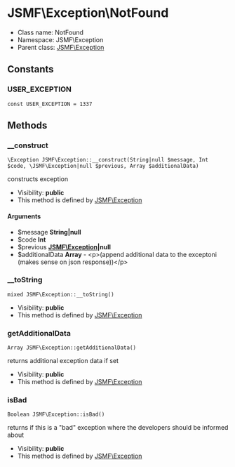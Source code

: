 JSMF\Exception\NotFound
===============






* Class name: NotFound
* Namespace: JSMF\Exception
* Parent class: [JSMF\Exception](JSMF-Exception.md)



Constants
----------


### USER_EXCEPTION

    const USER_EXCEPTION = 1337







Methods
-------


### __construct

    \Exception JSMF\Exception::__construct(String|null $message, Int $code, \JSMF\Exception|null $previous, Array $additionalData)

constructs exception



* Visibility: **public**
* This method is defined by [JSMF\Exception](JSMF-Exception.md)


#### Arguments
* $message **String|null**
* $code **Int**
* $previous **[JSMF\Exception](JSMF-Exception.md)|null**
* $additionalData **Array** - &lt;p&gt;(append additional data to the exceptoni (makes sense on json response))&lt;/p&gt;



### __toString

    mixed JSMF\Exception::__toString()





* Visibility: **public**
* This method is defined by [JSMF\Exception](JSMF-Exception.md)




### getAdditionalData

    Array JSMF\Exception::getAdditionalData()

returns additional exception data if set



* Visibility: **public**
* This method is defined by [JSMF\Exception](JSMF-Exception.md)




### isBad

    Boolean JSMF\Exception::isBad()

returns if this is a "bad" exception where the developers should be informed about



* Visibility: **public**
* This method is defined by [JSMF\Exception](JSMF-Exception.md)



